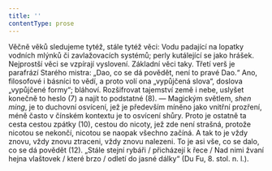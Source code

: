 ```yaml
---
title: ''
contentType: prose
---
```


Věčně věků sledujeme tytéž, stále tytéž věci: Vodu padající na lopatky vodních mlýnků či zavlažovacích systémů; perly kutálející se jako hrášek. Nejprostší věci se vzpírají vyslovení. Základní věci taky. Třetí verš je parafrází Starého mistra: „Dao, co se dá povědět, není to pravé Dao.“ Ano, filosofové i básníci to vědí, a proto volí ona „vypůjčená slova“, doslova „vypůjčené formy“; bláhoví. Rozšifrovat tajemství země i nebe, uslyšet konečně to heslo (7) a najít to podstatné (8). — Magickým světlem, _shen_ _ming_, je to duchovní osvícení, jež je především míněno jako vnitřní prozření, méně často v čínském kontextu je to osvícení shůry. Proto je ostatně ta cesta cestou zpátky (10), cestou do nicoty, jež zde není strašná, protože nicotou se nekončí, nicotou se naopak všechno začíná. A tak to je vždy znovu, vždy znovu ztraceni, vždy znovu nalezeni. To je asi vše, co se dalo, co se dá povědět (12). „Stále stejní rybáři / přicházejí k řece / Nad nimi žvaní hejna vlaštovek / které brzo / odletí do jasné dálky“ (Du Fu, 8. stol. n. l.).
